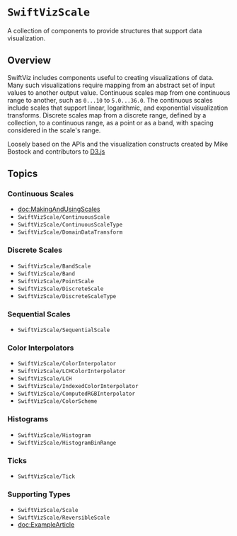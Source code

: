 # ``SwiftVizScale``

A collection of components to provide structures that support data visualization.

## Overview

SwiftViz includes components useful to creating visualizations of data.
Many such visualizations require mapping from an abstract set of input values to another output value.
Continuous scales map from one continuous range to another, such as `0...10` to `5.0...36.0`. 
The continuous scales include scales that support linear, logarithmic, and exponential visualization transforms.
Discrete scales map from a discrete range, defined by a collection, to a continuous range, as a point or as a band, with spacing considered in the scale's range.

Loosely based on the APIs and the visualization constructs created by Mike Bostock and contributors to [D3.js](https://d3js.org)

## Topics

### Continuous Scales

- <doc:MakingAndUsingScales>
- ``SwiftVizScale/ContinuousScale``
- ``SwiftVizScale/ContinuousScaleType``
- ``SwiftVizScale/DomainDataTransform``

### Discrete Scales

- ``SwiftVizScale/BandScale``
- ``SwiftVizScale/Band``
- ``SwiftVizScale/PointScale``
- ``SwiftVizScale/DiscreteScale``
- ``SwiftVizScale/DiscreteScaleType``

### Sequential Scales

- ``SwiftVizScale/SequentialScale``

### Color Interpolators

- ``SwiftVizScale/ColorInterpolator``
- ``SwiftVizScale/LCHColorInterpolator``
- ``SwiftVizScale/LCH``
- ``SwiftVizScale/IndexedColorInterpolator``
- ``SwiftVizScale/ComputedRGBInterpolator``
- ``SwiftVizScale/ColorScheme``

### Histograms

- ``SwiftVizScale/Histogram``
- ``SwiftVizScale/HistogramBinRange``

### Ticks

- ``SwiftVizScale/Tick``

### Supporting Types

- ``SwiftVizScale/Scale``
- ``SwiftVizScale/ReversibleScale``
- <doc:ExampleArticle>
